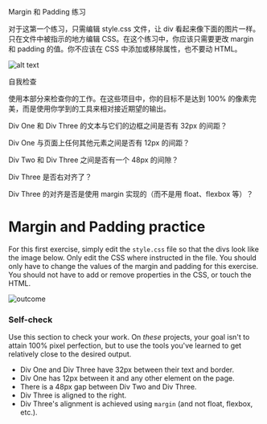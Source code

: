 Margin 和 Padding 练习

对于这第一个练习，只需编辑 style.css 文件，让 div 看起来像下面的图片一样。只在文件中被指示的地方编辑 CSS。在这个练习中，你应该只需要更改 margin 和 padding 的值。你不应该在 CSS 中添加或移除属性，也不要动 HTML。

![alt text](./desired-outcome.png)

自我检查

使用本部分来检查你的工作。在这些项目中，你的目标不是达到 100% 的像素完美，而是使用你学到的工具来相对接近期望的输出。

Div One 和 Div Three 的文本与它们的边框之间是否有 32px 的间距？

Div One 与页面上任何其他元素之间是否有 12px 的间距？

Div Two 和 Div Three 之间是否有一个 48px 的间隙？

Div Three 是否右对齐了？

Div Three 的对齐是否是使用 margin 实现的（而不是用 float、flexbox 等）？


# Margin and Padding practice

For this first exercise, simply edit the `style.css` file so that the divs look like the image below. Only edit the CSS where instructed in the file.  You should only have to change the values of the margin and padding for this exercise. You should not have to add or remove properties in the CSS, or touch the HTML.

![outcome](./desired-outcome.png)

### Self-check 
Use this section to check your work. On _these_ projects, your goal isn't to attain 100% pixel perfection, but to use the tools you've learned to get relatively close to the desired output.

- Div One and Div Three have 32px between their text and border.
- Div One has 12px between it and any other element on the page.
- There is a 48px gap between Div Two and Div Three.
- Div Three is aligned to the right.
- Div Three's alignment is achieved using `margin` (and not float, flexbox, etc.).